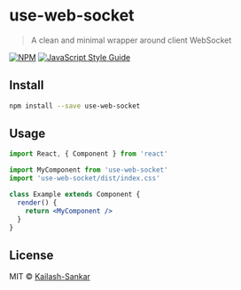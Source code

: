 # use-web-socket

> A clean and minimal wrapper around client WebSocket

[![NPM](https://img.shields.io/npm/v/use-web-socket.svg)](https://www.npmjs.com/package/use-web-socket) [![JavaScript Style Guide](https://img.shields.io/badge/code_style-standard-brightgreen.svg)](https://standardjs.com)

## Install

```bash
npm install --save use-web-socket
```

## Usage

```jsx
import React, { Component } from 'react'

import MyComponent from 'use-web-socket'
import 'use-web-socket/dist/index.css'

class Example extends Component {
  render() {
    return <MyComponent />
  }
}
```

## License

MIT © [Kailash-Sankar](https://github.com/Kailash-Sankar)
